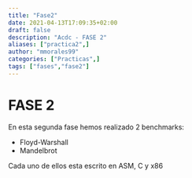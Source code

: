 ```yaml
---
title: "Fase2"
date: 2021-04-13T17:09:35+02:00
draft: false
description: "Acdc - FASE 2"
aliases: ["practica2",]
author: "mmorales99"
categories: ["Practicas",] 
tags: ["fases","fase2"]
---
```


# FASE 2

En esta segunda fase hemos realizado 2 benchmarks:

+ Floyd-Warshall
+ Mandelbrot

Cada uno de ellos esta escrito en ASM, C y x86
